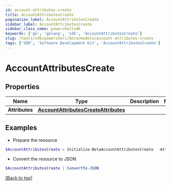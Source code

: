```yaml
---
id: account-attributes-create
title: AccountAttributesCreate
pagination_label: AccountAttributesCreate
sidebar_label: AccountAttributesCreate
sidebar_class_name: powershellsdk
keywords: ['go', 'golang', 'sdk', 'AccountAttributesCreate'] 
slug: /tools/sdk/powershell/beta/models/account-attributes-create
tags: ['SDK', 'Software Development Kit', 'AccountAttributesCreate']
---
```



# AccountAttributesCreate

## Properties

Name | Type | Description | Notes
------------ | ------------- | ------------- | -------------
**Attributes** |  [**AccountAttributesCreateAttributes**](account-attributes-create-attributes) |  | 

## Examples

- Prepare the resource
```powershell
$AccountAttributesCreate = Initialize-BetaAccountAttributesCreate  -Attributes null
```

- Convert the resource to JSON
```powershell
$AccountAttributesCreate | ConvertTo-JSON
```


[[Back to top]](#) 

